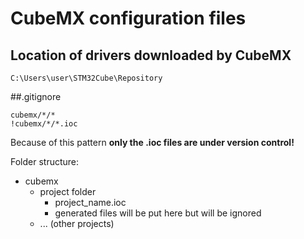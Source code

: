 # CubeMX configuration files

## Location of drivers downloaded by CubeMX

`C:\Users\user\STM32Cube\Repository`

##.gitignore

```
cubemx/*/*
!cubemx/*/*.ioc
```

Because of this pattern **only the .ioc files are under version control!**

Folder structure:

- cubemx
  - project folder
    - project_name.ioc
	- generated files will be put here but will be ignored
  - ... (other projects)
